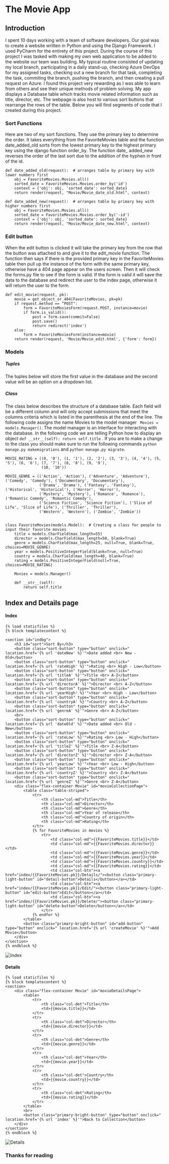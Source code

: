 # The Movie App
## Introduction
I spent 10 days working with a team of software developers. Our goal was to create a website written in Python and using the 
Django Framework. I used PyCharm for the entirety of this project. During the course of this project I was tasked with
making my own web application to be added to the website our team was building. My typical routine consisted of updating my local branch, participating in a daily stand-up, checking Azure DevOps for my assigned tasks, checking out a new branch for that task, completing the task, commiting the branch, pushing the branch, and then creating a pull request on Azure. I found this project very rewarding as I was able to learn from others and see their unique methods of problem solving. My app displays a Database table which tracks movie related information such as title, director, etc. The webpage is also host to various sort buttons that rearrange the rows of the table. Below you will find segments of code that I created during this project.


### Sort Functions
Here are two of my sort functions. They use the primary key to determine the order. It takes everything from the FavoriteMovies
table and the function date_added_old sorts from the lowest primary key to the highest primary key using the django function order_by. The function date_ added_new reverses the order of the last sort due to the addition of the hyphen in front of the id.
```
def date_added_old(request):  # arranges table by primary key with lower numbers first
    obj = FavoriteMovies.Movies.all()
    sorted_date = FavoriteMovies.Movies.order_by('id')
    context = {'obj': obj, 'sorted_date': sorted_date}
    return render(request, "Movie/Movie_date_old.html", context)
    
def date_added_new(request):  # arranges table by primary key with higher numbers first
    obj = FavoriteMovies.Movies.all()
    sorted_date = FavoriteMovies.Movies.order_by('-id')
    context = {'obj': obj, 'sorted_date': sorted_date}
    return render(request, "Movie/Movie_date_new.html", context)
 ```
    
    
### Edit button
When the edit button is clicked it will take the primary key from the row that the button was attached to and give it to 
the edit_movie function. The function then says if there is the provided primary key in the FavoriteMovies table then pull up the instance of the form with the same primary key, otherwise have a 404 page appear on the users screen. Then it will check the forms.py file to see if the form is valid. If the form is valid it will save the data to the database and redirect the user to the index page, otherwise it will return the user to the form.

```
def edit_movie(request, pk):  
    movie = get_object_or_404(FavoriteMovies, pk=pk)
    if request.method == "POST":
        form = FavoriteMoviesForm(request.POST, instance=movie)
        if form.is_valid():
            post = form.save(commit=False)
            post.save()
            return redirect('index')
    else:
        form = FavoriteMoviesForm(instance=movie)
    return render(request, 'Movie/Movie_edit.html', {'form': form})
```    
    
 ### Models
 ##### Tuples
 The tuples below will store the first value in the database and the second value will be an option on a dropdown list. 
 
 ##### Class
 The class below describes the structure of a database table. Each field will be a different column and will only accept submissions     that meet the columns criteria which is listed in the parenthesis at the end of the line. The following code assigns the name Movies to the model manager ``` Movies = models.Manager()```. The model manager is an interface for interacting with the database. In the following code we are telling Python how to display an object ```
 def __str__(self):
        return self.title ```  . If you are to make a change to the class you should make sure to run the following commands ``` python manage.py makemigrations ``` and ``` python manage.py migrate ```.
``` 
MOVIE_RATING = ((0, '0'), (1, '1'), (2, '2'), (3, '3'), (4, '4'), (5, '5'), (6, '6'), (7, '7'), (8, '8'), (9, '9'),
                (10, '10'))

MOVIE_GENRE = (('Action', 'Action'), ('Adventure', 'Adventure'), ('Comedy', 'Comedy'), ('Documentary', 'Documentary'),
               ('Drama', 'Drama'), ('Fantasy', 'Fantasy'), ('Historical', 'Historical'), ('Horror', 'Horror'),
               ('Mystery', 'Mystery'), ('Romance', 'Romance'), ('Romantic Comedy', 'Romantic Comedy'),
               ('Science Fiction', 'Science Fiction'), ('Slice of Life', 'Slice of Life'), ('Thriller', 'Thriller'),
               ('Western', 'Western'), ('Zombie', 'Zombie'))


class FavoriteMovies(models.Model):  # Creating a class for people to input their favorite movies
    title = models.CharField(max_length=55)
    director = models.CharField(max_length=50, blank=True)
    genre = models.CharField(max_length=25, null=True, blank=True, choices=MOVIE_GENRE)
    year = models.PositiveIntegerField(blank=True, null=True)
    country = models.CharField(max_length=40, blank=True)
    rating = models.PositiveIntegerField(null=True, choices=MOVIE_RATING)

    Movies = models.Manager()

    def __str__(self):
        return self.title
 ```
 
 
 ## Index and Details page
#### Index
``` {% extends 'Movie/Movie_base.html' %}
{% load staticfiles %}
{% block templatecontent %}

<section id="indbg">
    <h3 id="sort">Sort By</h3>
    <button class="sort-button" type="button" onclick=" location.href='{% url 'dateNew' %}'">Date added <br> New - Old</button>
    <button class="sort-button" type="button" onclick=" location.href='{% url 'rateHigh' %}'">Rating <br> High - Low</button>
    <button class="sort-button" type="button" onclick=" location.href='{% url 'titleA' %}'">Title <br> A-Z</button>
    <button class="sort-button" type="button" onclick=" location.href='{% url 'directorA' %}'">Director <br> A-Z</button>
    <button class="sort-button" type="button" onclick=" location.href='{% url 'yearHigh' %}'">Year <br> High - Low</button>
    <button class="sort-button" type="button" onclick=" location.href='{% url 'countryA' %}'">Country <br> A-Z</button>
    <button class="sort-button" type="button" onclick=" location.href='{% url 'genreA' %}'">Genre <br> A-Z</button>
    <br>
    <button class="sort-button" type="button" onclick=" location.href='{% url 'dateOld' %}'">Date added <br> Old - New</button>
    <button class="sort-button" type="button" onclick=" location.href='{% url 'rateLow' %}'">Rating <br> Low - High</button>
    <button class="sort-button" type="button" onclick=" location.href='{% url 'titleZ' %}'">Title <br> Z-A</button>
    <button class="sort-button" type="button" onclick=" location.href='{% url 'directorZ' %}'">Director <br> Z-A</button>
    <button class="sort-button" type="button" onclick=" location.href='{% url 'yearLow' %}'">Year <br> Low - High</button>
    <button class="sort-button" type="button" onclick=" location.href='{% url 'countryZ' %}'">Country <br> Z-A</button>
    <button class="sort-button" type="button" onclick=" location.href='{% url 'genreZ' %}'">Genre <br> Z-A</button>
    <div class="flex-container Movie" id="movieCollectionPage">
        <table class="table-striped">
            <tr>
                <th class="col-md">Title</th>
                <th class="col-md">Director</th>
                <th class="col-md">Genre</th>
                <th class="col-md">Year of release</th>
                <th class="col-md">Country of origin</th>
                <th class="col-md">Rating</th>
            </tr>
            {% for FavoriteMovies in movies %}
                <tr>
                    <td class="col-md">{{FavoriteMovies.title}}</td>
                    <td class="col-md">{{FavoriteMovies.director}}</td>
                    <td class="col-md">{{FavoriteMovies.genre}}</td>
                    <td class="col-md">{{FavoriteMovies.year}}</td>
                    <td class="col-md">{{FavoriteMovies.country}}</td>
                    <td class="col-md">{{FavoriteMovies.rating}}</td>
                    <td class="col-btn"><a href="index/{{FavoriteMovies.pk}}/Details/"><button class="primary-light-button" id="detail-button">Details</button></a></td>
                    <td class="col-btn"><a href="index/{{FavoriteMovies.pk}}/Edit/"><button class="primary-light-button" id="edit-button">Edit</button></a></td>
                    <td class="col-btn"><a href="index/{{FavoriteMovies.pk}}/Delete/"><button class="primary-light-button" id="delete-button">Delete</button></a></td>
                </tr>
            {% endfor %}
        </table>
        <button class="primary-bright-button" id="add-button" type="button" onclick=" location.href='{% url 'createMovie' %}'">Add Movie</button>
    </div>
</section>
{% endblock %}

  ```
![Index](https://github.com/ChristianMc2/MovieApp/blob/master/appIndexLarge.png)

#### Details
``` {% extends 'Movie/movie_base.html' %}
{% load staticfiles %}
{% block templatecontent %}
<section>
    <div class="flex-container Movie" id="movieDetailsPage">
        <table>
            <tr>
                <th class="col-det">Title</th>
                <td>{{movie.title}}</td>
            </tr>
            <tr>
                <th class="col-det">Director</th>
                <td>{{movie.director}}</td>
            </tr>
            <tr>
                <th class="col-det">Genre</th>
                <td>{{movie.genre}}</td>
            </tr>
            <tr>
                <th class="col-det">Year</th>
                <td>{{movie.year}}</td>
            </tr>
            <tr>
                <th class="col-det">Country</th>
                <td>{{movie.country}}</td>
            </tr>
            <tr>
                <th class="col-det">Rating</th>
                <td>{{movie.rating}}</td>
            </tr>
        </table>
        <br>
        <button class="primary-bright-button" type="button" onclick=" location.href='{% url 'index' %}'">Back to Collection</button>
    </div>
</section>
{% endblock %} 
```

![Details](https://github.com/ChristianMc2/MovieApp/blob/master/appDetails.png)


### Thanks for reading
